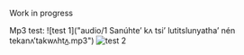 Work in progress

Mp3 test:
![test 1]("audio/1 Sanúhte’ kʌ tsi’ lutitslunyatha’ nén tekanʌ’takwʌhtʌ̲.mp3")
![test 2]("audio/Té:sek.mp3")

